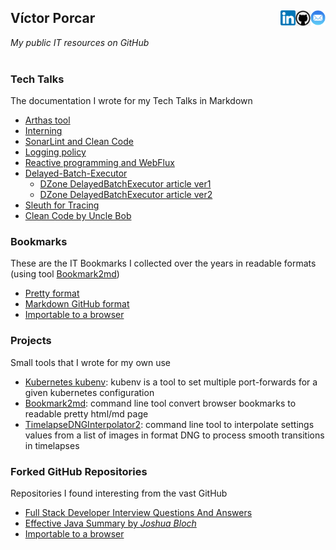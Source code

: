 
## Víctor Porcar [<img align="right" src="site/images/mail.png" width="24">](mailto:victormpcmun@gmail.com)[<img align="right" src="site/images/github.png" width="24">](https://github.com/victor-porcar)[<img align="right" src="site/images/linkedin.png" width="24">](https://es.linkedin.com/in/victor-porcar-a110a533)

*My public IT resources on GitHub*
<br />
<br />

### Tech Talks

The documentation I wrote for my Tech Talks in Markdown


* [Arthas tool](https://github.com/victor-porcar/TechTalk-Arthas-Tool)
* [Interning](https://github.com/victor-porcar/TechTalk-Interning)
* [SonarLint and Clean Code](https://github.com/victor-porcar/TechTalk-SonarLint-and-Clean-Code)
* [Logging policy](https://github.com/victor-porcar/TechTalk-Logging-Policy)
* [Reactive programming and WebFlux](https://github.com/victor-porcar/TechTalk-Reactive-Programming-and-WebFlux)
* [Delayed-Batch-Executor](https://github.com/victor-porcar/TechTalk-Delayed-Batch-Executor)
   * [DZone DelayedBatchExecutor article ver1](https://dzone.com/articles/optimizing-data-repositories-usage-in-java-multith)
   * [DZone DelayedBatchExecutor article ver2](https://web.archive.org/web/20200815000143/https://dzone.com/articles/delayedbatchexecutor-how-to-optimize-database-usag)
* [Sleuth for Tracing](https://github.com/victor-porcar/TechTalk-Sleuth-for-Tracing)
* [Clean Code by Uncle Bob](https://github.com/victor-porcar/TechTalk-Clean-Code)

 
### Bookmarks

These are the IT Bookmarks I collected over the years in readable formats (using tool  [Bookmark2md](https://github.com/victormpcmun/Bookmark2md))

* [Pretty format](bookmarks/generated_PRETTY_HTML_IT.html)
* [Markdown GitHub format](bookmarks/generated_MD_IT.md)
* [Importable to a browser](bookmarks/bookmarksIT.html)

### Projects

Small tools that I wrote for my own use
* [Kubernetes kubenv](https://github.com/victor-porcar/kubernetes-kubenv/blob/master/README.md): kubenv is a tool to set multiple port-forwards for a given kubernetes configuration
* [Bookmark2md](https://github.com/victormpcmun/Bookmark2md): command line tool convert browser bookmarks to readable pretty html/md page
* [TimelapseDNGInterpolator2](https://github.com/victor-porcar/TimelapseDNGInterpolator2): command line tool to interpolate settings values from a list of images in format DNG to process smooth transitions in timelapses


### Forked GitHub Repositories

Repositories I found interesting from the vast GitHub

* [Full Stack Developer Interview Questions And Answers](https://github.com/victor-porcar/Full-stack-Developer-Interview-Questions-and-Answers)
* [Effective Java Summary by *Joshua Bloch*](https://github.com/victor-porcar/effective-java-summary)
* [Importable to a browser](bookmarks/bookmarksIT.html)


